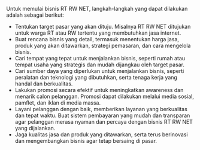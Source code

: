 Untuk memulai bisnis RT RW NET, langkah-langkah yang dapat dilakukan adalah sebagai berikut:

- Tentukan target pasar yang akan dituju. Misalnya RT RW NET ditujukan untuk warga RT atau RW tertentu yang membutuhkan jasa internet.
- Buat rencana bisnis yang detail, termasuk menentukan harga jasa, produk yang akan ditawarkan, strategi pemasaran, dan cara mengelola bisnis.
- Cari tempat yang tepat untuk menjalankan bisnis, seperti rumah atau tempat usaha yang strategis dan mudah dijangkau oleh target pasar.
- Cari sumber daya yang diperlukan untuk menjalankan bisnis, seperti peralatan dan teknologi yang dibutuhkan, serta tenaga kerja yang handal dan berkualitas.
- Lakukan promosi secara efektif untuk meningkatkan awareness dan menarik calon pelanggan. Promosi dapat dilakukan melalui media sosial, pamflet, dan iklan di media massa.
- Layani pelanggan dengan baik, memberikan layanan yang berkualitas dan tepat waktu. Buat sistem pembayaran yang mudah dan transparan agar pelanggan merasa nyaman dan percaya dengan bisnis RT RW NET yang dijalankan.
- Jaga kualitas jasa dan produk yang ditawarkan, serta terus berinovasi dan mengembangkan bisnis agar tetap bersaing di pasar.